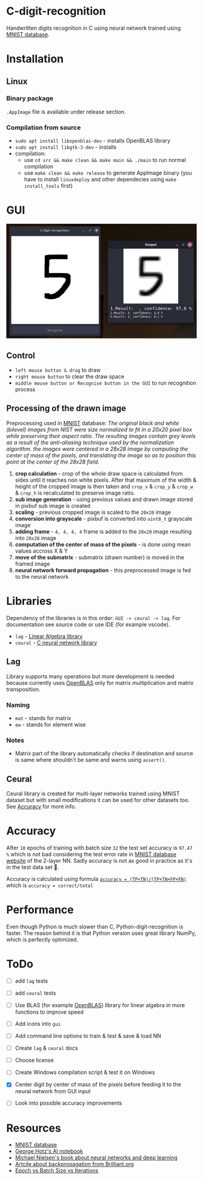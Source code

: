 # C-digit-recognition
Handwritten digits recognition in C using neural network trained using [MNIST database](http://yann.lecun.com/exdb/mnist/).


# Installation

## Linux

### Binary package
`.AppImage` file is available under release section.

### Compilation from source
- `sudo apt install libopenblas-dev` - installs OpenBLAS library
- `sudo apt install libgtk-3-dev` - installs
- compilation:
	- use `cd src && make clean && make main && ./main` to run normal compilation
	- use `make clean && make release` to generate AppImage binary (you have to install `linuxdeploy` and other dependecies using `make install_tools` first)


# GUI
![GUI](./data/assets/C-digit-recognition-example-of-usage.jpg)

## Control
- `left mouse button & drag` to draw
- `right mouse button` to clear the draw space
- `middle mouse button or Recognise button in the GUI` to run recognition process

## Processing of the drawn image
Preprocessing used in [MNIST](http://yann.lecun.com/exdb/mnist/) database: *The original black and white (bilevel) images from NIST were size normalized to fit in a 20x20 pixel box while preserving their aspect ratio. The resulting images contain grey levels as a result of the anti-aliasing technique used by the normalization algorithm. the images were centered in a 28x28 image by computing the center of mass of the pixels, and translating the image so as to position this point at the center of the 28x28 field.*

1. **crop calculation** - crop of the whole draw space is calculated from sides until it reaches non white pixels. After that maximum of the width & height of the cropped image is then taken and `crop_x` & `crop_y` & `crop_w` & `crop_h` is recalculated to preserve image ratio.
2. **sub image generation** - using previous values and drawn image stored in pixbuf sub image is created
3. **scaling** - previous cropped image is scaled to the `20x20` image
4. **conversion into grayscale** - pixbuf is converted into `uint8_t` grayscale image
5. **adding frame** - `4, 4, 4, 4` frame is added to the `20x20` image resulting into `28x28` image
6. **computation of the center of mass of the pixels** - is done using mean values accross X & Y
7. **move of the submatrix** - submatrix (drawn number) is moved in the framed image
8. **neural network forward propagation** - this preprocessed image is fed to the neural network


# Libraries
Dependency of the libraries is in this order: `GUI -> ceural -> lag`. For documentation see source code or use IDE (for example vscode).

 - `lag` - [Linear Algebra library](#Lag)
 - `ceural` - [C neural network library](#Ceural)

## Lag
Library supports many operations but more development is needed because currently uses [OpenBLAS](https://github.com/xianyi/OpenBLAS) only for matrix multiplication and matrix transposition.

### Naming
- `mat` - stands for matrix
- `ew` - stands for element wise

### Notes
- Matrix part of the library automatically checks if destination and source is same where shouldn't be same and warns using `assert()`.

## Ceural
Ceural library is created for multi-layer networks trained using MNIST dataset but with small modifications it can be used for other datasets too. See [Accuracy](#Accuracy) for more info.



# Accuracy
After `10` epochs of training with batch size `32` the test set accuracy is `97.47 %` which is not bad considering the test error rate in [MNIST database website](http://yann.lecun.com/exdb/mnist/) of the 2-layer NN. Sadly accuracy is not as good in practice as it's in the test data set 🥺.

Accuracy is calculated using formula [`accuracy = (TP+TN)/(TP+TN+FP+FN)`](https://en.wikipedia.org/wiki/Accuracy_and_precision) which is `accuracy = correct/total`


# Performance
Even though Python is much slower than C, Python-digit-recognition is faster. The reason behind it is that Python version uses great library NumPy, which is perfectly optimized.


# ToDo
- [ ] add `lag` tests
- [ ] add `ceural` tests
- [ ] Use BLAS (for example [OpenBLAS](https://github.com/xianyi/OpenBLAS)) library for linear algebra in more functions to improve speed
- [ ] Add icons into `gui`
- [ ] Add command line options to train & test & save & load NN
- [ ] Create `lag` & `ceural` docs
- [ ] Choose license
- [ ] Create Windows compilation script & test it on Windows
- [x] Center digit by center of mass of the pixels before feeding it to the neural network from GUI input
- [ ] Look into possible accuracy improvements


# Resources
- [MNIST database](http://yann.lecun.com/exdb/mnist/)
- [George Hotz's AI notebook](https://github.com/geohot/ai-notebooks/blob/master/mnist_from_scratch.ipynb)
- [Michael Nielsen's book about neural networks and deep learning](http://neuralnetworksanddeeplearning.com/chap2.html)
- [Artcile about backpropagation from Brilliant.org](https://brilliant.org/wiki/backpropagation/)
- [Epoch vs Batch Size vs Iterations](https://towardsdatascience.com/epoch-vs-iterations-vs-batch-size-4dfb9c7ce9c9)